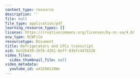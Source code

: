 ```yaml
---
content_type: resource
description: ''
file: null
file_type: application/pdf
learning_resource_types: []
license: https://creativecommons.org/licenses/by-nc-sa/4.0/
ocw_type: OCWFile
resourcetype: Document
title: Refrigerators and CFCs transcript
uid: 6e32b439-2b7b-4261-8eff-83bfc447b220
video_files:
  video_thumbnail_file: null
video_metadata:
  youtube_id: wX32hH138Ws
---
```

